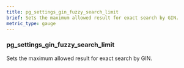 ```yaml
---
title: pg_settings_gin_fuzzy_search_limit
brief: Sets the maximum allowed result for exact search by GIN.
metric_type: gauge
---
```

### pg_settings_gin_fuzzy_search_limit

Sets the maximum allowed result for exact search by GIN.